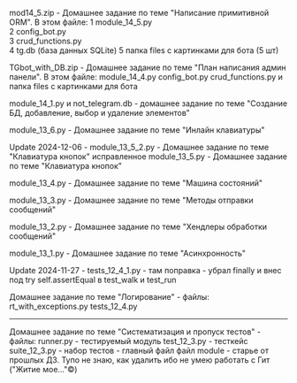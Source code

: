 mod14_5.zip - Домашнее задание по теме "Написание
примитивной ORM". В этом файле: 
1 module_14_5.py  
2 config_bot.py  
3 crud_functions.py  
4 tg.db (база данных  SQLite) 
5 папка files с картинками для бота (5 шт)

TGbot_with_DB.zip - Домашнее задание по теме "План написания админ панели". В этом файле: module_14_4.py  config_bot.py  crud_functions.py и папка files с картинками для бота

module_14_1.py и not_telegram.db - домашнее задание по теме "Создание БД, добавление, выбор и удаление элементов"

module_13_6.py - Домашнее задание по теме "Инлайн клавиатуры"

Update 2024-12-06 - module_13_5_2.py - Домашнее задание по теме "Клавиатура кнопок" исправленное
module_13_5.py - Домашнее задание по теме "Клавиатура кнопок"

module_13_4.py - Домашнее задание по теме "Машина состояний"

module_13_3.py - Домашнее задание по теме "Методы отправки сообщений"

module_13_2.py - Домашнее задание по теме "Хендлеры обработки сообщений"

module_13_1.py - Домашнее задание по теме "Асинхронность"

Update 2024-11-27 - tests_12_4_1.py - там поправка - убрал finally и внес под try self.assertEqual  в test_walk и test_run

Домашнее задание по теме "Логирование" - файлы:
rt_with_exceptions.py
tests_12_4.py

---------------------------------------------------

Домашнее задание по теме "Систематизация и пропуск тестов" - файлы:
runner.py - тестируемый модуль
test_12_3.py - тесткейс
suite_12_3.py - набор тестов - главный файл
файл module - старье от прошлых ДЗ. Тупо не знаю, как удалить ибо не умею работать с Гит ("Житие мое..."©)
